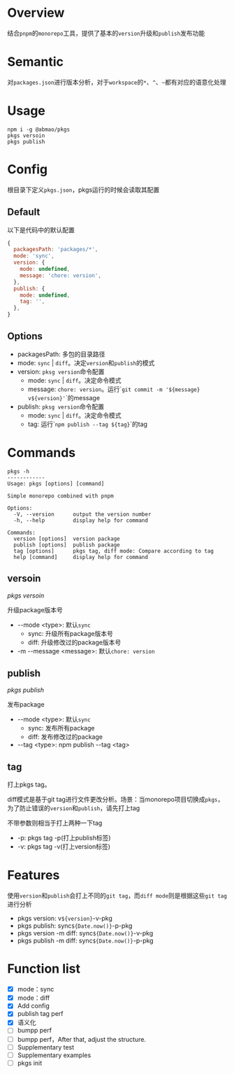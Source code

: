 # Overview
结合`pnpm`的`monorepo`工具，提供了基本的`version`升级和`publish`发布功能

# Semantic

对`packages.json`进行版本分析，对于`workspace`的`*`、`^`、`~`都有对应的语意化处理
# Usage
```
npm i -g @abmao/pkgs
pkgs versoin
pkgs publish
```

# Config
根目录下定义`pkgs.json`，pkgs运行的时候会读取其配置

## Default
以下是代码中的默认配置
```JavaScript
{
  packagesPath: 'packages/*',
  mode: 'sync',
  version: {
    mode: undefined,
    message: 'chore: version',
  },
  publish: {
    mode: undefined,
    tag: '',
  },
}
```
## Options
- packagesPath: 多包的目录路径
- mode: `sync` | `diff`。决定`version`和`publish`的模式
- version: `pksg version`命令配置
  - mode: `sync` | `diff`。决定命令模式
  - message: `chore: version`。运行\``git commit -m '${message} v${version}'`\`的message
- publish: `pksg version`命令配置
  - mode: `sync` | `diff`。决定命令模式
  - tag: 运行\``npm publish --tag ${tag}`\`的tag
# Commands
```
pkgs -h
------------
Usage: pkgs [options] [command]

Simple monorepo combined with pnpm

Options:
  -V, --version      output the version number
  -h, --help         display help for command

Commands:
  version [options]  version package
  publish [options]  publish package
  tag [options]      pkgs tag, diff mode: Compare according to tag
  help [command]     display help for command
```
## versoin
*pkgs versoin*

升级package版本号

- --mode \<type>: 默认`sync`
  - sync: 升级所有package版本号
  - diff: 升级修改过的package版本号
- -m --message \<message>: 默认`chore: version`

## publish
*pkgs publish*

发布package

- --mode \<type>: 默认`sync`
  - sync: 发布所有package
  - diff: 发布修改过的package
- --tag \<type>: npm publish --tag \<tag>

## tag
打上pkgs tag。

diff模式是基于git tag进行文件更改分析。场景：当monorepo项目切换成`pkgs`，为了防止错误的`version`和`publish`，请先打上tag

不带参数则相当于打上两种一下tag
- -p: pkgs tag -p(打上publish标签)
- -v: pkgs tag -v(打上version标签)
# Features
使用`version`和`publish`会打上不同的`git tag`，而`diff mode`则是根据这些`git tag`进行分析
- pkgs version: v`${version}`-v-pkg
- pkgs publish: sync`${Date.now()}`-p-pkg
- pkgs version -m diff: sync`${Date.now()}`-v-pkg
- pkgs publish -m diff: sync`${Date.now()}`-p-pkg

# Function list
- [x] mode：sync
- [x] mode：diff
- [x] Add config
- [x] publish tag perf
- [x] 语义化
- [ ] bumpp perf
- [ ] bumpp perf，After that, adjust the structure.
- [ ] Supplementary test
- [ ] Supplementary examples
- [ ] pkgs init